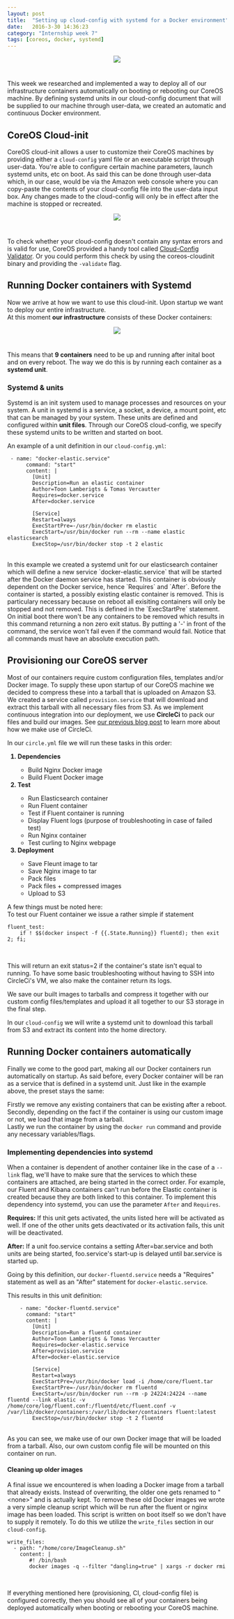 ```yaml
---
layout: post
title:  "Setting up cloud-config with systemd for a Docker environment"
date:   2016-3-30 14:36:23
category: "Internship week 7"
tags: [coreos, docker, systemd]
---
```



<div style="text-align:center"><img src ="/images/core_and_docker.png" style="max-width:100%;padding-bottom:25px"/></div>

This week we researched and implemented a way to deploy all of our infrastructure containers automatically on booting or rebooting our CoreOS machine. By defining systemd units in our cloud-config document that will be supplied to our machine through user-data, we created an automatic and continuous Docker environment. 
<!--more-->

## **CoreOS Cloud-init**

CoreOS cloud-init allows a user to customize their CoreOS machines by providing either a `cloud-config` yaml file or an executable script through user-data. You're able to configure certain machine parameters, launch systemd units, etc on boot. 
As said this can be done through user-data which, in our case, would be via the Amazon web console where you can copy-paste the contents of your cloud-config file into the user-data input box. Any changes made to the cloud-config will only be in effect after the machine is stopped or recreated. 

<div style="text-align:center"><img src ="/images/ec2-instance-cloud-config.png" style="max-width:100%;padding-bottom:25px"/></div>

To check whether your cloud-config doesn't contain any syntax errors and is valid for use, CoreOS provided a handy tool called <a href="https://coreos.com/validate/">Cloud-Config Validator</a>.
Or you could perform this check by using the coreos-cloudinit binary and providing the `-validate` flag.

## **Running Docker containers with Systemd**

Now we arrive at how we want to use this cloud-init. Upon startup we want to deploy our entire infrastructure.  
At this moment **our infrastructure** consists of these Docker containers:  

<div style="text-align:center"><img src ="/images/infra.png" style="max-width:100%;padding-bottom:25px"/></div>

This means that **9 containers** need to be up and running after inital boot and on every reboot. The way we do this is by running each container as a **systemd unit**.   


### **Systemd & units**

Systemd is an init system used to manage processes and resources on your system. A unit in systemd is a service, a socket, a device, a mount point, etc that can be managed by your system. These units are defined and configured within **unit files**. Through our CoreOS cloud-config, we specify these systemd units to be written and started on boot.  

An example of a unit definition in our `cloud-config.yml`:

```
 - name: "docker-elastic.service"
      command: "start"
      content: |
        [Unit]
        Description=Run an elastic container
        Author=Toon Lamberigts & Tomas Vercautter
        Requires=docker.service
        After=docker.service

        [Service]
        Restart=always
        ExecStartPre=-/usr/bin/docker rm elastic
        ExecStart=/usr/bin/docker run --rm --name elastic elasticsearch
        ExecStop=/usr/bin/docker stop -t 2 elastic
```
<br />
In this example we created a systemd unit for our elasticsearch container which will define a new service `docker-elastic.service` that will be started after the Docker daemon service has started. This container is obviously dependent on the Docker service, hence `Requires` and `After`. Before the container is started, a possibly existing elastic container is removed. This is particulary necessary because on reboot all exisiting containers will only be stopped and not removed. This is defined in the `ExecStartPre` statement. On initial boot there won't be any containers to be removed which results in this command returning a non zero exit status. By putting a '-' in front of the command, the service won't fail even if the command would fail.  
Notice that all commands must have an absolute execution path.

## **Provisioning our CoreOS server**

Most of our containers require custom configuration files, templates and/or Docker image. To supply these upon startup of our CoreOS machine we decided to compress these into a tarball that is uploaded on Amazon S3. We created a service called `provision.service` that will download and extract this tarball with all necessary files from S3. As we implement continuous integration into our deployment, we use **CircleCi** to pack our files and build our images. See <a href="/internship%20week%202/2016/02/24/dock-gen-and-continuous-integration.html">our previous blog post</a> to learn more about how we make use of CircleCi. 

In our `circle.yml` file we will run these tasks in this order:

<ol class="default">
	<b><li>Dependencies</li></b>
	<ul class="default">
 		<li>Build Nginx Docker image</li>
 		<li>Build Fluent Docker image</li>
 	</ul>
 	<b><li>Test</li></b>
 	<ul class="default">
 		<li>Run Elasticsearch container</li>
 		<li>Run Fluent container</li>
 		<li>Test if Fluent container is running</li>
 		<li>Display Fluent logs (purpose of troubleshooting in case of failed test)</li>
 		<li>Run Nginx container</li>
 		<li>Test curling to Nginx webpage</li>
 	</ul>
 	<b><li>Deployment</li></b>
 	<ul class="default">
 		<li>Save Fleunt image to tar</li>
 		<li>Save Nginx image to tar</li>
 		<li>Pack files</li>
 		<li>Pack files + compressed images</li>
 		<li>Upload to S3</li>
 	</ul>
</ol>


A few things must be noted here:  
To test our Fluent container we issue a rather simple if statement

```
fluent_test:
	if ! $$(docker inspect -f {{.State.Running}} fluentd); then exit 2; fi;
```
<br />

This will return an exit status=2 if the container's state isn't equal to running. To have some basic troubleshooting without having to SSH into CircleCi's VM, we also make the container return its logs.  

We save our built images to tarballs and compress it together with our custom config files/templates and upload it all together to our S3 storage in the final step. 
  
In our `cloud-config` we will write a systemd unit to download this tarball from S3 and extract its content into the home directory.

## **Running Docker containers automatically**

Finally we come to the good part, making all our Docker containers run automatically on startup. As said before, every Docker container will be ran as a service that is defined in a systemd unit. Just like in the example above, the preset stays the same:  

Firstly we remove any existing containers that can be existing after a reboot.  Secondly, depending on the fact if the container is using our custom image or not, we load that image from a tarball.  
Lastly we run the container by using the `docker run` command and provide any necessary variables/flags.  

### **Implementing dependencies into systemd**
When a container is dependent of another container like in the case of a `--link` flag, we'll have to make sure that the services to which these containers are attached, are being started in the correct order. For example, our Fluent and Kibana containers can't run before the Elastic container is created because they are both linked to this container. To implement this dependency into systemd, you can use the parameter `After` and `Requires`.  
  
**Requires:** If this unit gets activated, the units listed here will be activated as well. If one of the other units gets deactivated or its activation fails, this unit will be deactivated.

**After:** If a unit foo.service contains a setting After=bar.service and both units are being started, foo.service's start-up is delayed until bar.service is started up.
  
Going by this definition, our `docker-fluentd.service` needs a "Requires" statement as well as an "After" statement for `docker-elastic.service`.

This results in this unit definition:

```
    - name: "docker-fluentd.service"
      command: "start"
      content: |
        [Unit]
        Description=Run a fluentd container
        Author=Toon Lamberigts & Tomas Vercautter
        Requires=docker-elastic.service
        After=provision.service
        After=docker-elastic.service

        [Service]
        Restart=always
        ExecStartPre=/usr/bin/docker load -i /home/core/fluent.tar
        ExecStartPre=-/usr/bin/docker rm fluentd
        ExecStart=/usr/bin/docker run --rm -p 24224:24224 --name fluentd --link elastic -v /home/core/log/fluent.conf:/fluentd/etc/fluent.conf -v /var/lib/docker/containers:/var/lib/docker/containers fluent:latest
        ExecStop=/usr/bin/docker stop -t 2 fluentd
```
<br />
As you can see, we make use of our own Docker image that will be loaded from a tarball. Also, our own custom config file will be mounted on this container on run.  
  
#### **Cleaning up older images**
A final issue we encountered is when loading a Docker image from a tarball that already exists. Instead of overwriting, the older one gets renamed to "<none&#62;" and is actually kept. To remove these old Docker images we wrote a very simple cleanup script which will be run after the fluent or nginx image has been loaded. This script is written on boot itself so we don't have to supply it remotely. To do this we utilize the <code class="highlighter-rouge">write_files</code> section in our <code class="highlighter-rouge">cloud-config</code>.

```
write_files:
  - path: "/home/core/ImageCleanup.sh"
    content: |
       #! /bin/bash
       docker images -q --filter "dangling=true" | xargs -r docker rmi
```
<br />

If everything mentioned here (provisioning, CI, cloud-config file) is configured correctly, then you should see all of your containers being deployed automatically when booting or rebooting your CoreOS machine.
